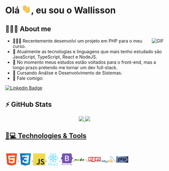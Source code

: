 <h1>Olá <img src="https://raw.githubusercontent.com/ABSphreak/ABSphreak/master/gifs/Hi.gif" width="30px">, eu sou o Wallisson</h1>

## 🙋🏾‍♂️ About me 

<img align="right" alt="GIF" src="https://media.giphy.com/media/JlxFcvNuzlPYA/giphy.gif" />

- 👨🏽‍💻 Recentemente desenvolvi um projeto em PHP para o meu curso.
- 🌱 Atualmente as tecnologias e linguagens que mais tenho estudado são JavaScript, TypeScript, React e NodeJS. 
- 🤔 No momento meus estudos estão voltados para o front-end, mas a longo prazo pretendo me tornar um dev full-stack.
- 💼 Cursando Análise e Desenvolvimento de Sistemas.
- 💬 Fale comigo:

[![Linkedin Badge](https://img.shields.io/badge/-Wallisson-blue?style=flat&logo=Linkedin&logoColor=white&link=https://www.linkedin.com/in/wallisson-martins-/)](https://www.linkedin.com/in/wallisson-martins-/)

## ⚡ GitHub Stats
<div align="center">
<a href="https://github.com/wallissonmart">
<img height="180px" src="https://github-readme-stats.vercel.app/api?username=wallissonmart&show_icons=true&theme=dark&include_all_commits=true&count_private=true"/>
<img height="180px" src="https://github-readme-stats.vercel.app/api/top-langs/?username=wallissonmart&layout=compact&langs_count=7&theme=dark"/>
</div>

## 🚀💻 Technologies & Tools
<div style="display: inline_block"><br>
  <img align="center" alt="HTML5" height="40" width="40" src="https://raw.githubusercontent.com/devicons/devicon/master/icons/html5/html5-original.svg">
  <img align="center" alt="CSS3" height="40" width="40" src="https://raw.githubusercontent.com/devicons/devicon/master/icons/css3/css3-original.svg">
  <img align="center" alt="JavaScript" height="40" width="40" src="https://raw.githubusercontent.com/devicons/devicon/master/icons/javascript/javascript-original.svg"> 
  <img align="center" alt="React" height="40" width="40" src="https://raw.githubusercontent.com/devicons/devicon/master/icons/react/react-original-wordmark.svg"> 
  <img align="center" alt="Bootstrap" height="40" width="40" src="https://raw.githubusercontent.com/devicons/devicon/master/icons/bootstrap/bootstrap-plain-wordmark.svg"> 
  <img align="center" alt="NodeJS" height="40" width="40" src="https://raw.githubusercontent.com/devicons/devicon/master/icons/nodejs/nodejs-original-wordmark.svg"> 
  <img align="center" alt="NPM" height="40" width="40" src="https://raw.githubusercontent.com/devicons/devicon/master/icons/npm/npm-original-wordmark.svg">
  <img align="center" alt="MySQL" height="40" width="40" src="https://raw.githubusercontent.com/devicons/devicon/master/icons/mysql/mysql-original-wordmark.svg">
  <img align="center" alt="PHP" height="40" width="40" src="https://raw.githubusercontent.com/devicons/devicon/master/icons/php/php-original.svg"> 
</div>

